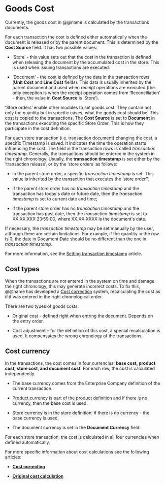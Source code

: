 # Goods Cost

Currently, the goods cost in @@name is calculated by the transactions documents. 

For each transaction the cost is defined either automatically when the document is released or by the parent document. This is determined by the <b>Cost Source</b> field. It has two possible values:

- ‘Store’ - this value sets out that the cost in the transaction is defined when releasing the document by the accumulated cost in the store. This is used when issuing transactions are executed.

- ‘Document’ - the cost is defined by the data in the transaction rows (<b>Unit Cost</b> and <b>Line Cost</b> fields). This data is usually inherited by the parent document and used when receipt operations are executed (the only exception is when the receipt operation comes from ‘Reconciliation’ - then, the value in <b>Cost Source</b> is ‘Store’).

‘Store orders’ enable other modules to set goods cost. They contain not only the quantity but in specific cases, what the goods cost should be. This cost is copied to the transactions. The <b>Cost Source</b> is set to <b>Document</b> in the transactions executing the specific Store Order. This is how they participate in the cost definition.

For each store transaction (i.e. transaction document) changing the cost, a specific Timestamp is saved. It indicates the time the operation starts influencing the cost. The field in the transaction rows is called <i>transaction timestamp</i>. Generally, the transactions should be entered in the system in the right chronology. Usually, the <b>transaction timestamp</b> is set either by the ‘transaction release’, or by the ‘store orders’ as follows:

- in the parent store order, a specific <i>transaction timestamp</i> is set. This value is inherited by the transaction that executes the ‘store order’';

- if the parent store order has no <i>transaction timestamp</i> and the transaction has today's date or future date, then the <i>transaction timestamp</i> is set to current date and time;

- if the parent store order has no <i>transaction timestamp </i> and the transaction has past date, then the <i>transaction timestamp</i> is set to XX.XX.XXX 23:59:00, where XX.XX.XXXX is the document's date.

If necessary, the <i>transaction timestamp</i> may be set manually by the user, although there are certain limitations. For example, if the quantity in the row is 0, the date in  Document Date should be no different than the one in <i>transaction timestamp</i>. 

For more information, see the [Setting transaction timestamp](https://docs.erp.net/tech/modules/logistics/concepts/setting-transaction-timestamp/index.html) article.

## Cost types

When the transactions are not entered in the system on time and damage the right chronology, this may generate incorrect costs. To fix this, @@name has developed a [Cost correction]() system, recalculating the cost as if it was entered in the right chronological order. 

There are two types of goods costs:

- Original cost - defined right when entring the document. Depends on the entry order.

- Cost adjustment – for the definition of this cost, a special recalculation is used. It compensates the wrong chronology of the transactions.

## Cost currency

In the transactions, the cost comes in four currencies: <b>base cost, product cost, store cost, and document cost</b>. For each row, the cost is calculated independently. 

- The base currency comes from the Enterprise Company definition of the current transaction. 

- Product currency is part of the product definition and if there is no currency, then the base cost is used. 

- Store currency is in the store definition; if there is no currency - the base currency is used.

- The document currency is set in the <b>Document Currency</b> field. 

For each store transaction, the cost is calculated in all four currencies when defined automatically.

For more specific information about cost calculations see the following articles:
- **[Cost correction](https://docs.erp.net/tech/modules/logistics/concepts/goods-cost/cost-correction/index.html?q=Cost%20correction)** 

- **[Original cost calculation](https://docs.erp.net/tech/modules/logistics/concepts/goods-cost/original-cost-calculation/index.html?q=Original%20cost%20calculation)** 

